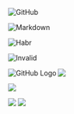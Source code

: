 ![GitHub](https://habrastorage.org/web/dcd/2e2/016/dcd2e201667847a1932eab96b60c0086.jpg)

![Markdown](https://habrastorage.org/web/4bf/3c9/eaf/4bf3c9eaffe447ccb472240698033d3f.png)

![Habr](https://habrastorage.org/webt/cf/ei/1k/cfei1ka04yu5e021ovuhsrlsr-s.png)

![Invalid](https://habrastorage-1.org/not-existed.png)

<img align="left" src="https://habrastorage.org/web/dcd/2e2/016/dcd2e201667847a1932eab96b60c0086.jpg" alt="GitHub Logo"/>
<img src="https://habrastorage.org/web/4bf/3c9/eaf/4bf3c9eaffe447ccb472240698033d3f.png"/>

<img src="https://habrastorage.org/webt/cf/ei/1k/cfei1ka04yu5e021ovuhsrlsr-s.png"></img>

<img src="https://habrastorage.org/web/dcd/2e2/016/dcd2e201667847a1932eab96b60c0086.jpg"/>
<img src="https://habrastorage.org/web/4bf/3c9/eaf/4bf3c9eaffe447ccb472240698033d3f.png"/>